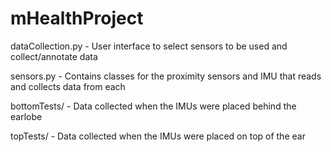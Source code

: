 # mHealthProject

dataCollection.py - User interface to select sensors to be used and collect/annotate data

sensors.py - Contains classes for the proximity sensors and IMU that reads and collects data from each

bottomTests/ - Data collected when the IMUs were placed behind the earlobe

topTests/ - Data collected when the IMUs were placed on top of the ear
